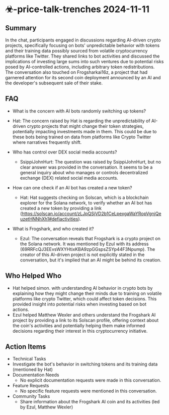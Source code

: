 # ☣-price-talk-trenches 2024-11-11

## Summary

In the chat, participants engaged in discussions regarding AI-driven crypto projects, specifically focusing on bots' unpredictable behavior with tokens and their training data possibly sourced from volatile cryptocurrency platforms like Twitter. They shared links to bot activities and discussed the implications of investing large sums into such ventures due to potential risks posed by AI-controlled actions, including arbitrary token redistributions. The conversation also touched on Frogsharkai16z, a project that had garnered attention for its second coin deployment announced by an AI and the developer's subsequent sale of their stake.

## FAQ

- What is the concern with AI bots randomly switching up tokens?
- Hat: The concern raised by Hat is regarding the unpredictability of AI-driven crypto projects that might change their token strategies, potentially impacting investments made in them. This could be due to these bots being trained on data from platforms like Crypto Twitter where narratives frequently shift.

- Who has control over DEX social media accounts?

    - SsippiJohnHurt: The question was raised by SsippiJohnHurt, but no clear answer was provided in the conversation. It seems to be a general inquiry about who manages or controls decentralized exchange (DEX) related social media accounts.

- How can one check if an AI bot has created a new token?

    - Hat: Hat suggests checking on Solscan, which is a blockchain explorer for the Solana network, to verify whether an AI bot has created a new token by providing a link (https://solscan.io/account/zLJpQSjVD2b1CeLpexgaWaYRopVgnjQeuzetHNNhXh1#defiactivities).

- What is Frogshark, and who created it?
    - Ezul: The conversation reveals that Frogshark is a crypto project on the Solana network. It was mentioned by Ezul with its address (69RRFcQJ3EEvsWXYHtixKBA9zpGGspsZSYp44F3Npump). The creator of this AI-driven project is not explicitly stated in the conversation, but it's implied that an AI might be behind its creation.

## Who Helped Who

- Hat helped simon. with understanding AI behavior in crypto bots by explaining how they might change their minds due to training on volatile platforms like crypto Twitter, which could affect token decisions. This provided insight into potential risks when investing based on bot actions.
- Ezul helped Matthew Wexler and others understand the Frogshark AI project by providing a link to its Solscan profile, offering context about the coin's activities and potentially helping them make informed decisions regarding their interest in this cryptocurrency initiative.

## Action Items

- Technical Tasks
- Investigate the bot's behavior in switching tokens and its training data (mentioned by Hat)
- Documentation Needs
    - No explicit documentation requests were made in this conversation.
- Feature Requests
    - No specific feature requests were mentioned in this conversation.
- Community Tasks
    - Share information about the Frogshark AI coin and its activities (led by Ezul, Matthew Wexler)
